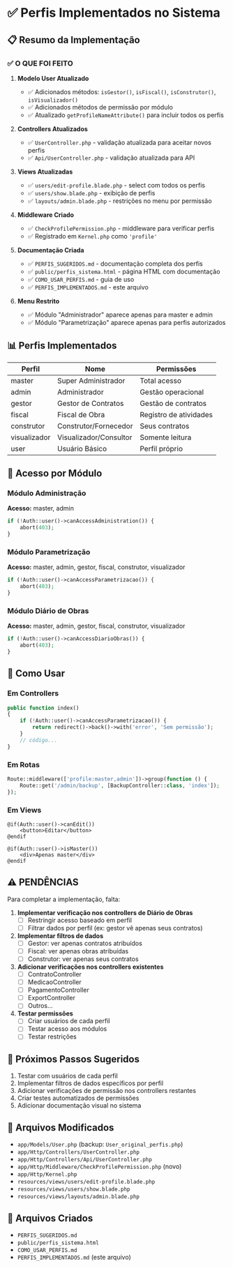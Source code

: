 # ✅ Perfis Implementados no Sistema

## 📋 Resumo da Implementação

### ✅ O QUE FOI FEITO

1. **Modelo User Atualizado**
   - ✅ Adicionados métodos: `isGestor()`, `isFiscal()`, `isConstrutor()`, `isVisualizador()`
   - ✅ Adicionados métodos de permissão por módulo
   - ✅ Atualizado `getProfileNameAttribute()` para incluir todos os perfis

2. **Controllers Atualizados**
   - ✅ `UserController.php` - validação atualizada para aceitar novos perfis
   - ✅ `Api/UserController.php` - validação atualizada para API

3. **Views Atualizadas**
   - ✅ `users/edit-profile.blade.php` - select com todos os perfis
   - ✅ `users/show.blade.php` - exibição de perfis
   - ✅ `layouts/admin.blade.php` - restrições no menu por permissão

4. **Middleware Criado**
   - ✅ `CheckProfilePermission.php` - middleware para verificar perfis
   - ✅ Registrado em `Kernel.php` como `'profile'`

5. **Documentação Criada**
   - ✅ `PERFIS_SUGERIDOS.md` - documentação completa dos perfis
   - ✅ `public/perfis_sistema.html` - página HTML com documentação
   - ✅ `COMO_USAR_PERFIS.md` - guia de uso
   - ✅ `PERFIS_IMPLEMENTADOS.md` - este arquivo

6. **Menu Restrito**
   - ✅ Módulo "Administrador" aparece apenas para master e admin
   - ✅ Módulo "Parametrização" aparece apenas para perfis autorizados

## 📊 Perfis Implementados

| Perfil | Nome | Permissões |
|--------|------|------------|
| master | Super Administrador | Total acesso |
| admin | Administrador | Gestão operacional |
| gestor | Gestor de Contratos | Gestão de contratos |
| fiscal | Fiscal de Obra | Registro de atividades |
| construtor | Construtor/Fornecedor | Seus contratos |
| visualizador | Visualizador/Consultor | Somente leitura |
| user | Usuário Básico | Perfil próprio |

## 🔐 Acesso por Módulo

### Módulo Administração
**Acesso:** master, admin
```php
if (!Auth::user()->canAccessAdministration()) {
    abort(403);
}
```

### Módulo Parametrização
**Acesso:** master, admin, gestor, fiscal, construtor, visualizador
```php
if (!Auth::user()->canAccessParametrizacao()) {
    abort(403);
}
```

### Módulo Diário de Obras
**Acesso:** master, admin, gestor, fiscal, construtor, visualizador
```php
if (!Auth::user()->canAccessDiarioObras()) {
    abort(403);
}
```

## 🎯 Como Usar

### Em Controllers
```php
public function index()
{
    if (!Auth::user()->canAccessParametrizacao()) {
        return redirect()->back()->with('error', 'Sem permissão');
    }
    // código...
}
```

### Em Rotas
```php
Route::middleware(['profile:master,admin'])->group(function () {
    Route::get('/admin/backup', [BackupController::class, 'index']);
});
```

### Em Views
```blade
@if(Auth::user()->canEdit())
    <button>Editar</button>
@endif

@if(Auth::user()->isMaster())
    <div>Apenas master</div>
@endif
```

## ⚠️ PENDÊNCIAS

Para completar a implementação, falta:

1. **Implementar verificação nos controllers de Diário de Obras**
   - [ ] Restringir acesso baseado em perfil
   - [ ] Filtrar dados por perfil (ex: gestor vê apenas seus contratos)

2. **Implementar filtros de dados**
   - [ ] Gestor: ver apenas contratos atribuídos
   - [ ] Fiscal: ver apenas obras atribuídas
   - [ ] Construtor: ver apenas seus contratos

3. **Adicionar verificações nos controllers existentes**
   - [ ] ContratoController
   - [ ] MedicaoController
   - [ ] PagamentoController
   - [ ] ExportController
   - [ ] Outros...

4. **Testar permissões**
   - [ ] Criar usuários de cada perfil
   - [ ] Testar acesso aos módulos
   - [ ] Testar restrições

## 📝 Próximos Passos Sugeridos

1. Testar com usuários de cada perfil
2. Implementar filtros de dados específicos por perfil
3. Adicionar verificações de permissão nos controllers restantes
4. Criar testes automatizados de permissões
5. Adicionar documentação visual no sistema

## 📁 Arquivos Modificados

- `app/Models/User.php` (backup: `User_original_perfis.php`)
- `app/Http/Controllers/UserController.php`
- `app/Http/Controllers/Api/UserController.php`
- `app/Http/Middleware/CheckProfilePermission.php` (novo)
- `app/Http/Kernel.php`
- `resources/views/users/edit-profile.blade.php`
- `resources/views/users/show.blade.php`
- `resources/views/layouts/admin.blade.php`

## 📁 Arquivos Criados

- `PERFIS_SUGERIDOS.md`
- `public/perfis_sistema.html`
- `COMO_USAR_PERFIS.md`
- `PERFIS_IMPLEMENTADOS.md` (este arquivo)


